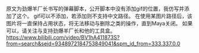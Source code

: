 原文为劲爆羊厂长书写的弹幕脚本，公开脚本中没有添加gif的位置，我仿写并添加了这个。
gif可以不添加，若添加则不支持中文路径。
在使用某图片路径后，该图片将一直保持占用状态，将无法移动与删除之类的操作，直到Maya关闭。
如果可以，请关注与支持劲爆羊厂长和他的工具盒。
https://www.bilibili.com/video/BV1hA411873S?from=search&seid=9348972184753849041&spm_id_from=333.337.0.0

